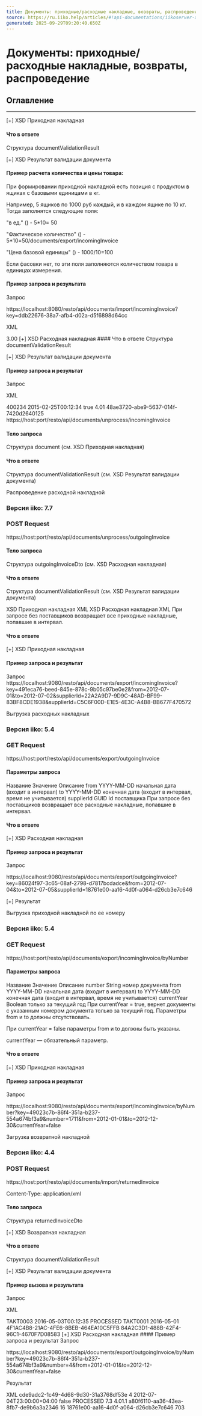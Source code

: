 ```yaml
---
title: Документы: приходные/расходные накладные, возвраты, распроведение
source: https://ru.iiko.help/articles/#!api-documentations/iikoserver-api
generated: 2025-09-29T09:20:40.650Z
---
```


# Документы: приходные/расходные накладные, возвраты, распроведение

## Оглавление

---

[+] XSD Приходная накладная
#### Что в ответе
Структура documentValidationResult

[+] XSD Результат валидации документа
#### Пример расчета количества и цены товара:

При формировании приходной накладной есть позиция с продуктом в ящиках с базовыми единицами в кг.

Например, 5 ящиков по 1000 руб каждый, и в каждом ящике по 10 кг. Тогда заполнятся следующие поля:

"в ед." (<amount>) - 5*10= 50

"Фактическое количество" (<actualAmount>)  - 5*10=50/documents/export/incomingInvoice

"Цена базовой единицы" (<price>) - 1000/10=100 

Если фасовки нет, то эти поля заполняются количеством товара в единицах измерения.

#### Пример запроса и результата
Запрос

https://localhost:8080/resto/api/documents/import/incomingInvoice?key=ddb22676-38a7-afb4-d02a-d5f6898d64cc

XML

<document>
  <items>
    <item>
      <amount>3.00</amount>
[+] XSD Расходная накладная
#### Что в ответе
Структура documentValidationResult

[+] XSD Результат валидации документа​
#### Пример запроса и результат

Запрос

XML
<?xml version="1.0" encoding="UTF-8" standalone="yes"?>
<document>
    <documentNumber>400234</documentNumber>
    <dateIncoming>2015-02-25T00:12:34</dateIncoming>
    <useDefaultDocumentTime>true</useDefaultDocumentTime>
    <revenueAccountCode>4.01</revenueAccountCode>
    <counteragentId>48ae3720-abe9-5637-014f-7420d2640125</counteragentId>
    <items>
        <item>
https://host:port/resto/api/documents/unprocess/incomingInvoice

#### Тело запроса
Структура document (см. XSD Приходная накладная)

#### Что в ответе
Структура documentValidationResult (см. XSD Результат валидации документа)

Распроведение расходной накладной
### Версия iiko: 7.7

### POST Request
https://host:port/resto/api/documents/unprocess/outgoingInvoice

#### Тело запроса
Структура outgoingInvoiceDto (см. XSD Расходная накладная)

#### Что в ответе
Структура documentValidationResult (см. XSD Результат валидации документа)

XSD Приходная накладная 
XML
XSD Расходная накладная 
XML
При запросе без поставщиков возвращает все приходные накладные, попавшие в интервал.

#### Что в ответе
[+] XSD Приходная накладная
#### Пример запроса и результат
Запрос
https://localhost:9080/resto/api/documents/export/incomingInvoice?key=491eca76-beed-845e-878c-9b05c97be0e2&from=2012-07-01&to=2012-07-02&supplierId=22A2A9D7-9D9C-48AD-BF99-83BF8CDE1938&supplierId=C5C6F00D-E1E5-4E3C-A4B8-BB677F470572

Выгрузка расходных накладных
### Версия iiko: 5.4

### GET Request
https://host:port/resto/api/documents/export/outgoingInvoice 

#### Параметры запроса
Название	Значение	Описание
from	YYYY-MM-DD	начальная дата (входит в интервал)
to	YYYY-MM-DD	конечная  дата (входит в интервал, время не учитывается)
supplierId	GUID	Id поставщика
При запросе без поставщиков возвращает все расходные накладные, попавшие в интервал.

#### Что в ответе
[+] XSD Расходная накладная
#### Пример запроса и результат
Запрос

https://localhost:9080/resto/api/documents/export/outgoingInvoice?key=86024f97-3c65-08af-2798-d7817bcdadce&from=2012-07-04&to=2012-07-05&supplierId=18761e00-aa16-4d0f-a064-d26cb3e7c646

[+] Результат

Выгрузка приходной накладной по ее номеру
### Версия iiko: 5.4

### GET Request
https://host:port/resto/api/documents/export/incomingInvoice/byNumber

#### Параметры запроса
Название
Значение
Описание
number	String	номер документа
from	YYYY-MM-DD	начальная дата (входит в интервал)
to	YYYY-MM-DD	конечная дата (входит в интервал, время не учитывается)
currentYear	Boolean	только за текущий год
При currentYear = true, вернет документы с указанным номером документа только за текущий год. Параметры from и to должны отсутствовать.

При currentYear = false параметры from и to должны быть указаны.

currentYear — обязательный параметр.

#### Что в ответе

[+] XSD Приходная накладная
#### Пример запроса и результат
Запрос 

https://localhost:9080/resto/api/documents/export/incomingInvoice/byNumber?key=49023c7b-86f4-351a-b237-554a674bf3a9&number=1711&from=2012-01-01&to=2012-12-30&currentYear=false

Загрузка возвратной накладной
### Версия iiko: 4.4

### POST Request
https://host:port/resto/api/documents/import/returnedInvoice

Content-Type: application/xml

#### Тело запроса
Структура returnedInvoiceDto

[+] XSD Возвратная накладная
#### Что в ответе
Структура documentValidationResult

[+] XSD Результат валидации документа
#### Пример вызова и результата

Запрос

XML
<?xml version="1.0" encoding="UTF-8" standalone="yes"?>
<document>
  <documentNumber>TAKT0003</documentNumber>
  <dateIncoming>2016-05-03T00:12:35</dateIncoming>
  <status>PROCESSED</status>
  <incomingInvoiceNumber>TAKT0001</incomingInvoiceNumber>
  <incomingInvoiceDate>2016-05-01</incomingInvoiceDate>
  <counteragentId>4F1AC4B8-21AC-4FE6-8BEB-464EA10C5FFB</counteragentId>
  <items>
    <item>
      <storeId>84A2C3D1-488B-42F4-96C1-4670F7D08583</storeId>
[+] XSD Расходная накладная
#### Пример запроса и результат
Запрос

https://localhost:9080/resto/api/documents/export/outgoingInvoice/byNumber?key=49023c7b-86f4-351a-b237-554a674bf3a9&number=4&from=2012-01-01&to=2012-12-30&currentYear=false

Результат

XML
<outgoingInvoiceDtoes>
    <document>
        <id>cde9adc2-1c49-4d68-9d30-31a3768df53e</id>
        <documentNumber>4</documentNumber>
        <dateIncoming>2012-07-04T23:00:00+04:00</dateIncoming>
        <useDefaultDocumentTime>false</useDefaultDocumentTime>
        <status>PROCESSED</status>
        <accountToCode>7.3</accountToCode>
        <revenueAccountCode>4.01.1</revenueAccountCode>
        <defaultStoreId>a80f6110-aa36-43ea-8fb7-de9b6a3a2346</defaultStoreId>
        <defaultStoreCode>16</defaultStoreCode>
        <counteragentId>18761e00-aa16-4d0f-a064-d26cb3e7c646</counteragentId>
        <counteragentCode>703</counteragentCode>
        <comment/>
        <items>
            <item>